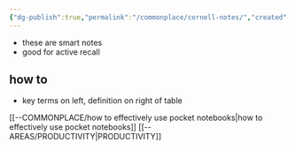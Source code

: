 ```yaml
---
{"dg-publish":true,"permalink":"/commonplace/cornell-notes/","created":"2025-02-14T04:28:57.658+08:00"}
---
```



- these are smart notes 
- good for active recall

## how to
- key terms on left, definition on right of table



[[--COMMONPLACE/how to effectively use pocket notebooks\|how to effectively use pocket notebooks]]
[[--AREAS/PRODUCTIVITY\|PRODUCTIVITY]]
